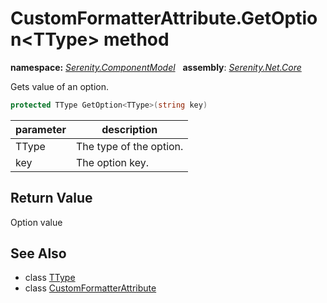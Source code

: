 # CustomFormatterAttribute.GetOption&lt;TType&gt; method
**namespace:** *[Serenity.ComponentModel](../../README.md#serenity.componentmodel-namespace)*   **assembly**: *[Serenity.Net.Core](../../README.md)*

Gets value of an option.

```csharp
protected TType GetOption<TType>(string key)
```

| parameter | description |
| --- | --- |
| TType | The type of the option. |
| key | The option key. |

## Return Value

Option value

## See Also

* class [TType](../Serenity.Net.Core/../CustomFormatterAttribute.TType.md)
* class [CustomFormatterAttribute](../CustomFormatterAttribute.md)